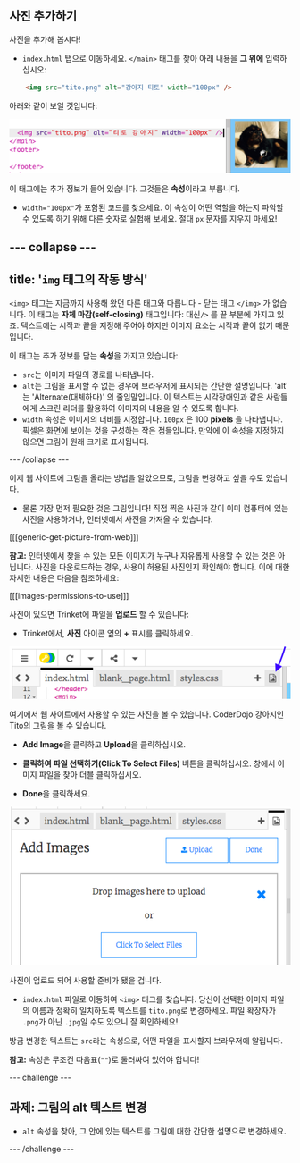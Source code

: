 ## 사진 추가하기

사진을 추가해 봅시다!

- `index.html` 탭으로 이동하세요. `</main>` 태그를 찾아 아래 내용을 **그 위에** 입력하십시오: 

```html
    <img src="tito.png" alt="강아지 티토" width="100px" />
```

아래와 같이 보일 것입니다:

![티토의 이미지 코드 및 그림](images/egImgCodeTito.png)

이 태그에는 추가 정보가 들어 있습니다. 그것들은 **속성**이라고 부릅니다.

- `width="100px"`가 포함된 코드를 찾으세요. 이 속성이 어떤 역할을 하는지 파악할 수 있도록 하기 위해 다른 숫자로 실험해 보세요. 절대 `px` 문자를 지우지 마세요!

--- collapse ---
---
title: '`img` 태그의 작동 방식'
---

`<img>` 태그는 지금까지 사용해 왔던 다른 태그와 다릅니다 - 닫는 태그 `</img>` 가 없습니다. 이 태그는 **자체 마감(self-closing)** 태그입니다: 대신`/>` 를 끝 부분에 가지고 있죠. 텍스트에는 시작과 끝을 지정해 주어야 하지만 이미지 요소는 시작과 끝이 없기 때문입니다.

이 태그는 추가 정보를 담는 **속성**을 가지고 있습니다:

- `src`는 이미지 파일의 경로를 나타냅니다. 
- `alt`는 그림을 표시할 수 없는 경우에 브라우저에 표시되는 간단한 설명입니다. 'alt' 는 'Alternate(대체하다)' 의 줄임말입니다. 이 텍스트는 시각장애인과 같은 사람들에게 스크린 리더를 활용하여 이미지의 내용을 알 수 있도록 합니다.
- `width` 속성은 이미지의 너비를 지정합니다. `100px` 은 100 **pixels** 을 나타냅니다. 픽셀은 화면에 보이는 것을 구성하는 작은 점들입니다. 만약에 이 속성을 지정하지 않으면 그림이 원래 크기로 표시됩니다.

--- /collapse ---

이제 웹 사이트에 그림을 올리는 방법을 알았으므로, 그림을 변경하고 싶을 수도 있습니다.

- 물론 가장 먼저 필요한 것은 그림입니다! 직접 찍은 사진과 같이 이미 컴퓨터에 있는 사진을 사용하거나, 인터넷에서 사진을 가져올 수 있습니다.

[[[generic-get-picture-from-web]]]

**참고:** 인터넷에서 찾을 수 있는 모든 이미지가 누구나 자유롭게 사용할 수 있는 것은 아닙니다. 사진을 다운로드하는 경우, 사용이 허용된 사진인지 확인해야 합니다. 이에 대한 자세한 내용은 다음을 참조하세요:

[[[images-permissions-to-use]]]

사진이 있으면 Trinket에 파일을 **업로드** 할 수 있습니다:

- Trinket에서, **사진** 아이콘 옆의 **+** 표시를 클릭하세요. 

![이미지 아이콘](images/tktImageIconArrow.png)

여기에서 웹 사이트에서 사용할 수 있는 사진을 볼 수 있습니다. CoderDojo 강아지인 Tito의 그림을 볼 수 있습니다.

- **Add Image**을 클릭하고 **Upload**을 클릭하십시오.

- **클릭하여 파일 선택하기(Click To Select Files)** 버튼을 클릭하십시오. 창에서 이미지 파일을 찾아 더블 클릭하십시오.

- **Done**을 클릭하세요.

![이미지 업로드 영역](images/tktUploadImages.png)

사진이 업로드 되어 사용할 준비가 됐을 겁니다.

- `index.html` 파일로 이동하여 `<img>` 태그를 찾습니다. 당신이 선택한 이미지 파일의 이름과 정확히 일치하도록 텍스트를 `tito.png`로 변경하세요. 파일 확장자가 `.png`가 아닌 `.jpg`일 수도 있으니 잘 확인하세요!

방금 변경한 텍스트는 `src`라는 속성으로, 어떤 파일을 표시할지 브라우저에 알립니다.

**참고:** 속성은 무조건 따옴표(`""`)로 둘러싸여 있어야 합니다!

--- challenge ---

## 과제: 그림의 alt 텍스트 변경

- `alt` 속성을 찾아, 그 안에 있는 텍스트를 그림에 대한 간단한 설명으로 변경하세요. 

--- /challenge ---